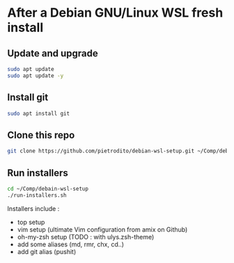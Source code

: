# After a Debian GNU/Linux WSL fresh install
## Update and upgrade

```bash
sudo apt update
sudo apt update -y
```

## Install git
```bash
sudo apt install git
```

## Clone this repo
```bash
git clone https://github.com/pietrodito/debian-wsl-setup.git ~/Comp/debain-wsl-setup
```

## Run installers
```bash
cd ~/Comp/debain-wsl-setup
./run-installers.sh
```
Installers include :
* top setup
* vim setup (ultimate Vim configuration from amix on Github)
* oh-my-zsh setup (TODO : with ulys.zsh-theme)
* add some aliases (md, rmr, chx, cd..)
* add git alias (pushit)



